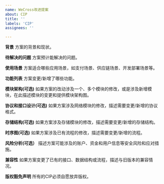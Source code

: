 ```yaml
---
name: WeCross改进提案
about: CIP
title: ''
labels: 'CIP'
assignees: ''

---
```


**背景**
方案的背景和现状。

**待解决的问题**
方案预计能解决的问题。

**使用场景**
方案适合哪些应用场景，如支付场景、供应链场景、开发部署场景等。

**功能列表**
方案变更/新增了哪些功能。

**模块架构(可选)**
如果方案的改动涉及一个、多个模块的修改，或是涉及新增模块，在此描述模块的变更和提供模块架构图。

**协议和接口设计(可选)**
如果方案涉及网络模块的修改，描述需要变更/新增的协议格式。

**存储结构(可选)**
如果方案涉及存储模块的修改，描述需要变更/新增的存储结构。

**时序图(可选)**
如果方案涉及已有流程的修改，描述需要变更/新增的流程。

**风险分析(可选）**
描述方案可能涉及的账户、资金和用户信息等安全风险和应对措施。

**兼容性**
如果方案变更了已有的接口、数据结构或流程，描述与旧版本的兼容情况。

**版权豁免声明**
所有的CIP必须自愿放弃版权。
